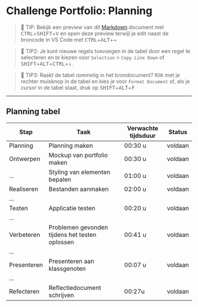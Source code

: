 # Challenge Portfolio: Planning

> :rocket: TIP: Bekijk een preview van dit [Markdown](https://guides.github.com/features/mastering-markdown/) document met <kbd>CTRL</kbd>+<kbd>SHIFT</kbd>+<kbd>V</kbd> en open deze preview terwijl je edit naast de broncode in VS Code met <kbd>CTRL</kbd>+<kbd>ALT</kbd>+<kbd>→</kbd>

> :rocket: TIP2: Je kunt nieuwe regels toevoegen in de tabel door een regel te selecteren en te kiezen voor `Selection` > `Copy Line Down` of <kbd>SHIFT</kbd>+<kbd>ALT</kbd>+<kbd>CTRL</kbd>+<kbd>↓</kbd>. 

> :rocket: TIP3: Raakt de tabel rommelig in het brondocument? Klik met je rechter muisknop in de tabel en kies je voor `Format Document` of, als je cursor in de tabel staat, druk op <kbd>SHIFT</kbd>+<kbd>ALT</kbd>+<kbd>F</kbd>

----

## Planning tabel

| Stap        | Taak                                           | Verwachte tijdsduur | Status |
| ----------- | ---------------------------------------------- | ------------------- | ------ |
| Planning    | Planning maken                                 | 00:30 u             | voldaan|
| Ontwerpen   | Mockup van portfolio maken                     | 00:30 u             | voldaan|
| ...         | Styling van elementen bepalen                  | 01:00 u             | voldaan|
| Realiseren  | Bestanden aanmaken                             | 02:00 u             | voldaan|
| ...         |                                                |                     |        |
| Testen      | Applicatie testen                              | 00:20 u             | voldaan|
| ...         |                                                |                     |        |
| Verbeteren  | Problemen gevonden tijdens het testen oplossen | 00:41 u             | voldaan|
| ...         |                                                |                     |        |
| Presenteren | Presenteren aan klassgenoten                   | 00:07 u             | voldaan|
| ...         |                                                |                     |        |
| Refecteren  | Reflectiedocument schrijven                    | 00:27u              | voldaan|

